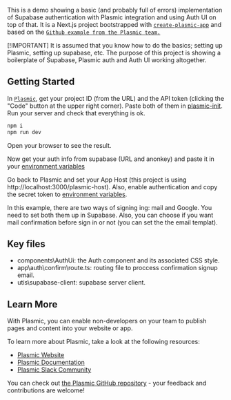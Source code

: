 This is a demo showing a basic (and probably full of errors) implementation of Supabase authentication with Plasmic integration and using Auth UI on top of that. It is a Next.js project bootstrapped with [`create-plasmic-app`](https://www.npmjs.com/package/create-plasmic-app) and based on the [`Github example from the Plasmic team.`](https://github.com/plasmicapp/plasmic/tree/master/examples/supabase-auth-nextjs-pages-loader)

[!IMPORTANT]
It is assumed that you know how to do the basics; setting up Plasmic, setting up supabase, etc. The purpose of this project is showing a boilerplate of Supabase, Plasmic auth and Auth UI working altogether.

## Getting Started

In [`Plasmic`](https://www.plasmic.app/), get your project ID (from the URL) and the API token (clicking the "Code" button at the upper right corner). Paste both of them in [plasmic-init](/plasmic-init.ts). Run your server and check that everything is ok.

```bash
npm i
npm run dev
```

Open your browser to see the result.

Now get your auth info from supabase (URL and anonkey) and paste it in your [environment variables](.env.local)

Go back to Plasmic and set your App Host (this project is using http://localhost:3000/plasmic-host). Also, enable authentication and copy the secret token to [environment variables](.env.local).

In this example, there are two ways of signing ing: mail and Google. You need to set both them up in Supabase. Also, you can choose if you want mail confirmation before sign in or not (you can set the the email templat).

## Key files

- components\AuthUi: the Auth component and its associated CSS style.
- app\auth\confirm\route.ts: routing file to proccess confirmation signup email.
- utis\supabase-client: supabase server client.

## Learn More

With Plasmic, you can enable non-developers on your team to publish pages and content into your website or app.

To learn more about Plasmic, take a look at the following resources:

- [Plasmic Website](https://www.plasmic.app/)
- [Plasmic Documentation](https://docs.plasmic.app/learn/)
- [Plasmic Slack Community](https://www.plasmic.app/slack)

You can check out [the Plasmic GitHub repository](https://github.com/plasmicapp/plasmic) - your feedback and contributions are welcome!
